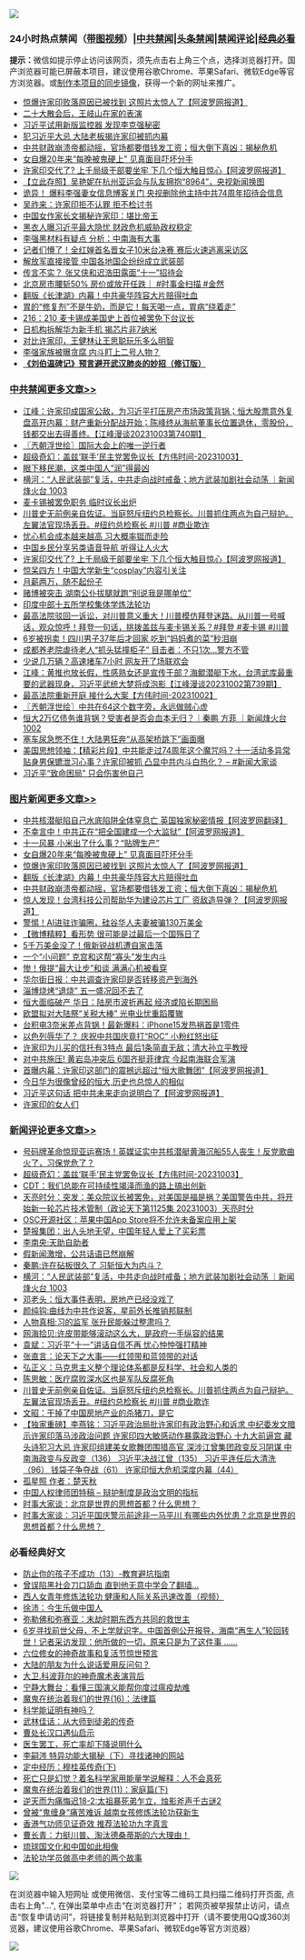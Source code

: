 ![](https://raw.githubusercontent.com/jsvpn/jsproxy/dev/64photo/fqnews-qr.jpg)

<div id="tt">
<h3>24小时热点禁闻（<a href="https://391091.xyz" target="_blank">带图视频</a>）|<a href="#%E4%B8%AD%E5%85%B1%E7%A6%81%E9%97%BB%E6%9B%B4%E5%A4%9A%E6%96%87%E7%AB%A0">中共禁闻</a>|<a href="#%E5%9B%BE%E7%89%87%E6%96%B0%E9%97%BB%E6%9B%B4%E5%A4%9A%E6%96%87%E7%AB%A0">头条禁闻</a>|<a href="#%E6%96%B0%E9%97%BB%E8%AF%84%E8%AE%BA%E6%9B%B4%E5%A4%9A%E6%96%87%E7%AB%A0">禁闻评论|<a href="#%E5%BF%85%E7%9C%8B%E7%BB%8F%E5%85%B8%E5%A5%BD%E6%96%87">经典必看</a></h3>
<div><b>提示：</b>微信如提示停止访问该网页，须先点击右上角三个点，选择浏览器打开。国产浏览器可能已屏蔽本项目，建议使用谷歌Chrome、苹果Safari、微软Edge等官方浏览器。或<a href="%E5%88%B6%E4%BD%9Cgit%E7%A6%81%E9%97%BB%E9%95%9C%E5%83%8F.md">制作本项目的同步镜像</a>，获得一个新的网址来推广。</div>
<ul>

<li><a href="/topimagenews/20231003/1941784.md">惊爆许家印败落原因已被找到 这照片太惊人了【阿波罗网报道】</a></li>
<li><a href="/bblog/20231003/1941770.md">二十大散会后，王岐山在家的表演</a></li>
<li><a href="/comments/20231003/1941718.md">习近平试用新版监控器 发现李克强秘密</a></li>
<li><a href="/comments/20231003/1941773.md">犯习近平大忌 大陆老板揭许家印被抓内幕</a></li>
<li><a href="/topimagenews/20231003/1941755.md">中共财政崩溃帝都动摇，官场都要借钱发工资；恒大倒下真凶：揭秘危机</a></li>
<li><a href="/topimagenews/20231003/1941900.md">女自爆20年来“每晚被鬼硬上” 见真面目吓坏分手</a></li>
<li><a href="/cbnews/20231004/1942012.md">许家印交代了? 上千局级干部要坐牢 下几个恒大触目惊心【阿波罗网报道】</a></li>
<li><a href="/baitai/20231003/1941831.md">【立此存照】吴艳妮在杭州亚运会与队友拥抱“8964”，央视新闻换图</a></li>
<li><a href="/baitai/20231004/1941963.md">诡异！ 爆料李强妻女信息博客关门 央视删除他主持中共74周年招待会信息</a></li>
<li><a href="/comments/20231003/1941759.md">吴祚来：许家印拒不认罪 拒不检讨书</a></li>
<li><a href="/cnnews/20231004/1942001.md">中国女作家长文揭秘许家印：堪比帝王</a></li>
<li><a href="/baitai/20231003/1941859.md">黑衣人曝习近平最大隐忧 财政危机威胁政权稳定</a></li>
<li><a href="/baitai/20231004/1942047.md">李强黑材料有疑点 分析：中南海有大事</a></li>
<li><a href="/baitai/20231003/1941793.md">记者们懵了！全红婵首名晋女子10米台决赛 赛后火速逃离采访区</a></li>
<li><a href="/ccpdope/20231003/1941889.md">解放军直接接管 中国各地国企纷纷成立武装部</a></li>
<li><a href="/comments/20231003/1941775.md">传言不实？ 张又侠和迟浩田露面“十一”招待会</a></li>
<li><a href="/sohnews/20231003/1941862.md">北京房市腰斩50% 房价或放开任跌｜ #时事金扫描 #金然</a></li>
<li><a href="/topimagenews/20231003/1941783.md">翻版《长津湖》内幕！中共豪华阵容大片赔得吐血</a></li>
<li><a href="/health/20231003/1941758.md">胃的“修复剂”不是牛奶，而是它！每天喝一点，胃病“绕着走”</a></li>
<li><a href="/cnnews/20231004/1942000.md">216：210 麦卡锡成美国史上首位被罢免下台议长</a></li>
<li><a href="/baitai/20231004/1941975.md">日机构拆解华为新手机 揭芯片非7纳米</a></li>
<li><a href="/cnnews/20231004/1942018.md">对比许家印，王健林让王思聪玩乐多么明智</a></li>
<li><a href="/ccpdope/20231003/1941916.md">李强家族被曝贪腐 内斗盯上二号人物？</a></li>
<li><b><a href="/comments/20200207/1272816.md" target="_blank">《刘伯温碑记》预言避开武汉肺炎的妙招（修订版）</a></b></li>
</ul>
</div>

<div class="catlist">
<h3><a href="/cbnews/" target="_blank">中共禁闻</a><span><a href="/cbnews/" target="_blank" rel="nofollow">更多文章>></a></span></h3>
<ul>
<li><a href="/cbnews/20231004/1942181.md" target="_blank">江峰：许家印成国家公敌，为习近平打压房产市场政策背锅；恒大股票意外复盘高开内幕：财产重新分配战开始；陈峰终从海航董事长位置退休，零股份，钱都交出去得善终。【江峰漫谈20231003第740期】</a></li>
<li><a href="/cbnews/20231004/1942173.md" target="_blank">〖兲朝浮世绘〗国际大会上的唯一逆行者</a></li>
<li><a href="/comments/20231004/1942157.md" target="_blank">超级奇幻：盖兹‘联手’民主党罢免议长【方伟时间-20231003】</a></li>
<li><a href="/cbnews/20231004/1942121.md" target="_blank">眼下移民潮，这类中国人“润”得最凶</a></li>
<li><a href="/comments/20231004/1942059.md" target="_blank">横河：“人民武装部”复活，中共走向战时戒备；地方武装加剧社会动荡 ｜新闻烽火台 1003</a></li>
<li><a href="/cbnews/20231004/1942058.md" target="_blank">麦卡锡被罢免职务 临时议长出炉</a></li>
<li><a href="/comments/20231004/1942038.md" target="_blank">川普史无前例亲自佐证。当庭怒斥纽约总检察长。川普抓住两点为自己辩护。左翼法官现场丢丑。#纽约总检察长 #川普 #商业欺诈</a></li>
<li><a href="/cbnews/20231004/1942027.md" target="_blank">忧心机会成本越来越高 习大概率铤而走险</a></li>
<li><a href="/cbnews/20231004/1942026.md" target="_blank">中国乡民分享另类语音导航 听得让人火大</a></li>
<li><a href="/cbnews/20231004/1942012.md" target="_blank">许家印交代了? 上千局级干部要坐牢 下几个恒大触目惊心【阿波罗网报道】</a></li>
<li><a href="/cbnews/20231004/1942011.md" target="_blank">惊呆四方！中国大学新生“cosplay”内容引关注</a></li>
<li><a href="/cbnews/20231004/1942010.md" target="_blank">月薪两万，随不起份子</a></li>
<li><a href="/cbnews/20231003/1941920.md" target="_blank">赌博被突击 湖南公仆拔腿就跑“别说我是哪单位”</a></li>
<li><a href="/cbnews/20231003/1941827.md" target="_blank">印度中部十五所学校集体学炼法轮功</a></li>
<li><a href="/comments/20231003/1941826.md" target="_blank">最高法院驳回一诉讼，对川普意义重大！川普模仿拜登迷路。从川普一号喊话，观众惊呼！拜登一句话，挑拨盖兹与麦卡锡关系？#拜登 #麦卡锡 #川普</a></li>
<li><a href="/cbnews/20231003/1941740.md" target="_blank">6岁被拐卖！四川男子37年后才回家 吃到“妈妈煮的菜”秒泪崩</a></li>
<li><a href="/cbnews/20231003/1941739.md" target="_blank">成都养老院虐待老人“抓头猛撞柜子” 目击者：不只1次&#8230;警方不管</a></li>
<li><a href="/cbnews/20231003/1941702.md" target="_blank">少说几万辆？高速堵车7小时 网友开了场联欢会</a></li>
<li><a href="/cbnews/20231003/1941688.md" target="_blank">江峰：黄推也放长假，性感熟女还是宣传干部？海鲲潜艇下水，台湾武库最重要的武器现身，习近平武统大梦将成泡影【江峰漫谈20231002第739期】</a></li>
<li><a href="/comments/20231003/1941674.md" target="_blank">最高法院重新开庭 接什么大案【方伟时间-20231002】</a></li>
<li><a href="/cbnews/20231003/1941665.md" target="_blank">〖兲朝浮世绘〗中共在64这个数字旁，永远做贼心虚</a></li>
<li><a href="/comments/20231003/1941561.md" target="_blank">恒大2万亿债务谁背锅？受害者是否会血本无归？｜秦鹏 方菲 ｜新闻烽火台 1002</a></li>
<li><a href="/cbnews/20231003/1941553.md" target="_blank">塞车尿急憋不住！大陆男狂奔“从高架桥跳下”画面曝</a></li>
<li><a href="/cbnews/20231003/1941544.md" target="_blank">美国思想领袖：【精彩片段】中共能走过74周年这个魔咒吗？十一活动多异常 贴身男保镳泄习心事？许家印被抓 凸显中共内斗白热化？ &#8211; #新闻大家谈</a></li>
<li><a href="/cbnews/20231003/1941535.md" target="_blank">习近平“致命困局” 只会伤害他自己</a></li>

</ul>
</div>
<div class="catlist">
<h3><a href="/topimagenews/" target="_blank">图片新闻</a><span><a href="/topimagenews/" target="_blank" rel="nofollow">更多文章>></a></span></h3>
<ul>
<li><a href="/topimagenews/20231004/1942135.md" target="_blank">中共核潜艇陷自己水底陷阱全体窒息亡 英国独家秘密情报【阿波罗网翻译】</a></li>
<li><a href="/topimagenews/20231004/1942134.md" target="_blank">不幸言中！中共正在“把全国建成一个大监狱”【阿波罗网报道】</a></li>
<li><a href="/topimagenews/20231004/1942120.md" target="_blank">十一风暴 小米出了什么事？“贴牌生产”</a></li>
<li><a href="/topimagenews/20231003/1941900.md" target="_blank">女自爆20年来“每晚被鬼硬上” 见真面目吓坏分手</a></li>
<li><a href="/topimagenews/20231003/1941784.md" target="_blank">惊爆许家印败落原因已被找到 这照片太惊人了【阿波罗网报道】</a></li>
<li><a href="/topimagenews/20231003/1941783.md" target="_blank">翻版《长津湖》内幕！中共豪华阵容大片赔得吐血</a></li>
<li><a href="/topimagenews/20231003/1941755.md" target="_blank">中共财政崩溃帝都动摇，官场都要借钱发工资；恒大倒下真凶：揭秘危机</a></li>
<li><a href="/topimagenews/20231003/1941716.md" target="_blank">惊人发现！台湾科技公司帮助华为建设芯片工厂 资敌造导弹？【阿波罗网报道】</a></li>
<li><a href="/topimagenews/20231003/1941666.md" target="_blank">警惕！AI进驻诈骗圈，硅谷华人夫妻被骗130万美金</a></li>
<li><a href="/topimagenews/20231003/1941625.md" target="_blank">【微博精粹】看形势 很可能是过最后一个国殇日了</a></li>
<li><a href="/topimagenews/20231003/1941586.md" target="_blank">5千万美金没了！俄新锐战机遭自家击落</a></li>
<li><a href="/topimagenews/20231003/1941533.md" target="_blank">一个“小问题” 克宫和这帮“寡头”发生内斗</a></li>
<li><a href="/topimagenews/20231003/1941532.md" target="_blank">惨！俄提“最大让步”和谈 满满心机被看穿</a></li>
<li><a href="/topimagenews/20231002/1941425.md" target="_blank">华尔街日报：中共调查许家印是否转移资产到海外</a></li>
<li><a href="/topimagenews/20231002/1941415.md" target="_blank">淄博烧烤“退烧” 五一盛况回不去了</a></li>
<li><a href="/topimagenews/20231002/1941414.md" target="_blank">恒大面临破产 华日：陆房市波折再起 经济或陷长期困局</a></li>
<li><a href="/topimagenews/20231002/1941403.md" target="_blank">欧盟拟对大陆祭“关税大棒” 光电业忧重蹈覆辙</a></li>
<li><a href="/topimagenews/20231002/1941352.md" target="_blank">台积电3奈米差点背锅！最新爆料：iPhone15发热祸首是1零件</a></li>
<li><a href="/topimagenews/20231002/1941351.md" target="_blank">以色列辱华了？ 庆祝中共国庆竟打“ROC” 小粉红怒出征</a></li>
<li><a href="/topimagenews/20231002/1941350.md" target="_blank">许家印为儿买的信托有3特点 最后1条简直无敌；清大孙立平教授</a></li>
<li><a href="/topimagenews/20231002/1941282.md" target="_blank">对中共施压! 黄岩岛冲突后 6国齐挺菲律宾 今起南海联合军演</a></li>
<li><a href="/topimagenews/20231002/1941271.md" target="_blank">首曝内幕：许家印这部门的震撼远超过“恒大歌舞团”【阿波罗网报道】</a></li>
<li><a href="/topimagenews/20231002/1941204.md" target="_blank">今日华为很像曾经的恒大,历史也总惊人的相似</a></li>
<li><a href="/topimagenews/20231002/1941203.md" target="_blank">习近平这句话 把中共未来走向说明白了【阿波罗网报道】</a></li>
<li><a href="/topimagenews/20231002/1941171.md" target="_blank">许家印的女人们</a></li>

</ul>
</div>
<div class="catlist">
<h3><a href="/comments/" target="_blank">新闻评论</a><span><a href="/comments/" target="_blank" rel="nofollow">更多文章>></a></span></h3>
<ul>
<li><a href="/comments/20231004/1942182.md" target="_blank">号码牌革命惊现亚运赛场！英媒证实中共核潜艇黄海沉船55人丧生！反党歌曲火了，习保党危了？</a></li>
<li><a href="/comments/20231004/1942157.md" target="_blank">超级奇幻：盖兹‘联手’民主党罢免议长【方伟时间-20231003】</a></li>
<li><a href="/comments/20231004/1942143.md" target="_blank">CDT：我们总能在可持续性竭泽而渔的路上搞出创新</a></li>
<li><a href="/comments/20231004/1942110.md" target="_blank">天亮时分：突发：美众院议长被罢免，对美国是福是祸？美国警告中共，将开始新一轮芯片技术管制（政论天下第1125集 20231003）天亮时分</a></li>
<li><a href="/comments/20231004/1942105.md" target="_blank">OSC开源社区：苹果中国App Store将不允许未备案应用上架</a></li>
<li><a href="/comments/20231004/1942104.md" target="_blank">楚报集团：出人头地无望，中国年轻人爱上了买彩票</a></li>
<li><a href="/comments/20231004/1942089.md" target="_blank">李南央:天助自助者</a></li>
<li><a href="/comments/20231004/1942088.md" target="_blank">假新闻激增，公共话语已然崩解</a></li>
<li><a href="/comments/20231004/1942087.md" target="_blank">秦鹏:许在砧板很久了 习斩恒大为内斗？</a></li>
<li><a href="/comments/20231004/1942059.md" target="_blank">横河：“人民武装部”复活，中共走向战时戒备；地方武装加剧社会动荡 ｜新闻烽火台 1003</a></li>
<li><a href="/comments/20231004/1942055.md" target="_blank">邓老头：恒大事件表明，房地产已经没戏了</a></li>
<li><a href="/comments/20231004/1942054.md" target="_blank">颜纯钩:曲线为中共作说客，星前外长推销邦联制</a></li>
<li><a href="/comments/20231004/1942053.md" target="_blank">人物真相:习的监军 张升民能躲过整肃吗？</a></li>
<li><a href="/comments/20231004/1942044.md" target="_blank">网海拾贝:许皮带能够滚动这么大，是政府一手纵容的结果</a></li>
<li><a href="/comments/20231004/1942043.md" target="_blank">袁斌：习近平“十一”讲话自信不再 忧心忡忡强打精神</a></li>
<li><a href="/comments/20231004/1942042.md" target="_blank">张直言：论天下之大事——红领带和蓝领带的对话</a></li>
<li><a href="/comments/20231004/1942041.md" target="_blank">弘正义：马克思主义整个理论体系都是反科学、社会和人类的</a></li>
<li><a href="/comments/20231004/1942040.md" target="_blank">陈思敏：医疗腐败深水区也是军队反腐死角</a></li>
<li><a href="/comments/20231004/1942038.md" target="_blank">川普史无前例亲自佐证。当庭怒斥纽约总检察长。川普抓住两点为自己辩护。左翼法官现场丢丑。#纽约总检察长 #川普 #商业欺诈</a></li>
<li><a href="/comments/20231004/1942037.md" target="_blank">文昭：干掉了中国房地产业的杀猪刀，是它</a></li>
<li><a href="/comments/20231004/1942025.md" target="_blank">【独家重磅】李燕铭：习近平政治局批许家印有政治野心和诉求 中纪委发文暗示许家印落马涉政治问题 许家印四大敏感动作暴露政治野心 十九大前逼宫 藏头诗犯习大忌 许家印组建美女歌舞团围猎高官 深涉江曾集团政变反习阴谋 中南海政变与反政变（136） 习近平决战江曾（135） 习近平连任后大清洗（96） 钱袋子争夺战（61） 许家印恒大危机深度内幕（44）</a></li>
<li><a href="/comments/20231004/1941996.md" target="_blank">孤星照 作者：楚天秋</a></li>
<li><a href="/comments/20231004/1941991.md" target="_blank">中国人权律师团特稿 &#8211; 辩护制度是政治文明的指标</a></li>
<li><a href="/comments/20231003/1941934.md" target="_blank">时事大家谈：北京是世界的思想首都？什么思想？&#160;</a></li>
<li><a href="/comments/20231003/1941910.md" target="_blank">时事大家谈：习近平国庆警示前途非一马平川 有哪些内外忧患？北京是世界的思想首都？什么思想？&#160;</a></li>

</ul>
</div>

<div class="catlist">
<h3>必看经典好文</h3>
<ul>
<li><a href="/comments/20230930/1940691.md" target="_blank">防止你的孩子不成功（13）-教育避坑指南</a></li>
<li><a href="/topimagenews/20200928/1404412.md" target="_blank">曾误陷黑社会刀口舔血 直到他无意中学会了翻墙&#8230;</a></li>
<li><a href="/comments/20220520/1735217.md" target="_blank">西人女青年修炼法轮功 健康和人际关系迅速改善（视频）</a></li>
<li><a href="/renquan/minyun/20200819/1391988.md" target="_blank">徐沛：今生乐做中国人</a></li>
<li><a href="/tculture/20200911/132247.md" target="_blank">弥勒佛和弥赛亚：末劫时期东西方共同的救世主</a></li>
<li><a href="/comments/20210716/1588420.md" target="_blank">6岁寻找前世父母，不上学就识字。中国首例公开报导，海南“再生人”轮回转世！记者采访发现：他所做的一切，原来只是为了这件事 &#8230;&#8230;</a></li>
<li><a href="/tculture/20130420/118886.md" target="_blank">六位修女的神奇故事和复活节惊世预言</a></li>
<li><a href="/lifebaike/20200505/1323183.md" target="_blank">大陆的朋友为什么说话爱用反问句？</a></li>
<li><a href="/ccpdope/20220710/1756358.md" target="_blank">大卫.科波菲尔的神奇魔术表演背后</a></li>
<li><a href="/comments/20200527/1273654.md" target="_blank">宁静大舞台：看懂三国演义能帮你度过瘟疫劫难</a></li>
<li><a href="/topimagenews/20180615/958090.md" target="_blank">魔鬼在统治着我们的世界(16)：法律篇</a></li>
<li><a href="/comments/20220112/1678403.md" target="_blank">科学能证明有神吗？</a></li>
<li><a href="/topimagenews/20130216/104433.md" target="_blank">武林佳话：从大师到徒弟的传奇</a></li>
<li><a href="/comments/20230417/1873184.md" target="_blank">曹处长汉口遇仙启示</a></li>
<li><a href="/sohnews/20150904/445868.md" target="_blank">医生罢工，死亡率却下降说明什么</a></li>
<li><a href="/tculture/xiulian/20160303/508938.md" target="_blank">李嗣涔 特异功能大揭秘（下）寻找诸神的网站</a></li>
<li><a href="/tculture/xiulian/20151108/468739.md" target="_blank">定中经历：穆桂英传奇(下)</a></li>
<li><a href="/comments/20200704/1355375.md" target="_blank">死亡只是幻觉？着名科学家用能量学说解释：人不会真死</a></li>
<li><a href="/topimagenews/20180530/950691.md" target="_blank">魔鬼在统治着我们的世界(11)：家庭篇(下)</a></li>
<li><a href="/tculture/20190304/1091070.md" target="_blank">逆天而为痛悔迟18-2:太祖暴死弟乍立，烛影斧声千古谜2</a></li>
<li><a href="/comments/20211125/1657403.md" target="_blank">曾被“鬼缠身”痛苦难诉 越南女孩修炼法轮功获新生</a></li>
<li><a href="/comments/20200517/1330064.md" target="_blank">香港气功师见证奇效 推荐法轮功九字真言</a></li>
<li><a href="/comments/20230601/1891432.md" target="_blank">曹长青：力挺川普、淘汰德桑蒂斯的六大理由！</a></li>
<li><a href="/bannedvideo/20220411/1717515.md" target="_blank">琉球国文化和中国如此相像</a></li>
<li><a href="/comments/20200629/1352533.md" target="_blank">法轮功学员做高中老师的两个故事</a></li>

</ul>
</div>

![](https://raw.githubusercontent.com/jsvpn/jsproxy/dev/64photo/fqnews-qr.jpg)

在浏览器中输入短网址 或使用微信、支付宝等二维码工具扫描二维码打开页面, 点击右上角"...", 在弹出菜单中点击“在浏览器打开”； 若网页被举报禁止访问，请点击“恢复申请访问”，将链接复制并粘贴到浏览器中打开（请不要使用QQ或360浏览器，建议使用谷歌Chrome、苹果Safari、微软Edge等官方浏览器）

![](https://raw.githubusercontent.com/jsvpn/jsproxy/dev/64photo/wx.jpg)